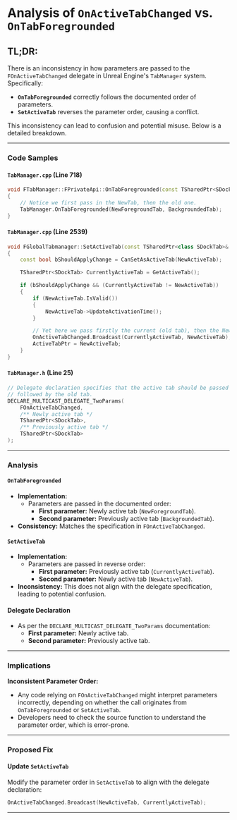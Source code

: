 # Analysis of `OnActiveTabChanged` vs. `OnTabForegrounded`

## TL;DR:
There is an inconsistency in how parameters are passed to the `FOnActiveTabChanged` delegate in Unreal Engine's `TabManager` system. Specifically:
- **`OnTabForegrounded`** correctly follows the documented order of parameters.
- **`SetActiveTab`** reverses the parameter order, causing a conflict.

This inconsistency can lead to confusion and potential misuse. Below is a detailed breakdown.

---

### Code Samples

#### `TabManager.cpp` (Line 718)
```cpp
void FTabManager::FPrivateApi::OnTabForegrounded(const TSharedPtr<SDockTab>& NewForegroundTab, const TSharedPtr<SDockTab>& BackgroundedTab)
{
    // Notice we first pass in the NewTab, then the old one.
    TabManager.OnTabForegrounded(NewForegroundTab, BackgroundedTab);
}
```

#### `TabManager.cpp` (Line 2539)
```cpp
void FGlobalTabmanager::SetActiveTab(const TSharedPtr<class SDockTab>& NewActiveTab)
{
    const bool bShouldApplyChange = CanSetAsActiveTab(NewActiveTab);

    TSharedPtr<SDockTab> CurrentlyActiveTab = GetActiveTab();

    if (bShouldApplyChange && (CurrentlyActiveTab != NewActiveTab))
    {
        if (NewActiveTab.IsValid())
        {
            NewActiveTab->UpdateActivationTime();
        }

        // Yet here we pass firstly the current (old tab), then the NewActiveTab.
        OnActiveTabChanged.Broadcast(CurrentlyActiveTab, NewActiveTab);
        ActiveTabPtr = NewActiveTab;
    }
}
```

#### `TabManager.h` (Line 25)
```cpp
// Delegate declaration specifies that the active tab should be passed first,
// followed by the old tab.
DECLARE_MULTICAST_DELEGATE_TwoParams(
    FOnActiveTabChanged,
    /** Newly active tab */
    TSharedPtr<SDockTab>,
    /** Previously active tab */
    TSharedPtr<SDockTab>
);
```

---

### Analysis

#### `OnTabForegrounded`
- **Implementation:**
  - Parameters are passed in the documented order:
    - **First parameter:** Newly active tab (`NewForegroundTab`).
    - **Second parameter:** Previously active tab (`BackgroundedTab`).
- **Consistency:** Matches the specification in `FOnActiveTabChanged`.

#### `SetActiveTab`
- **Implementation:**
  - Parameters are passed in reverse order:
    - **First parameter:** Previously active tab (`CurrentlyActiveTab`).
    - **Second parameter:** Newly active tab (`NewActiveTab`).
- **Inconsistency:** This does not align with the delegate specification, leading to potential confusion.

#### Delegate Declaration
- As per the `DECLARE_MULTICAST_DELEGATE_TwoParams` documentation:
  - **First parameter:** Newly active tab.
  - **Second parameter:** Previously active tab.

---

### Implications

**Inconsistent Parameter Order:**
   - Any code relying on `FOnActiveTabChanged` might interpret parameters incorrectly, depending on whether the call originates from `OnTabForegrounded` or `SetActiveTab`.
   - Developers need to check the source function to understand the parameter order, which is error-prone.

---

### Proposed Fix

#### Update `SetActiveTab`
Modify the parameter order in `SetActiveTab` to align with the delegate declaration:
```cpp
OnActiveTabChanged.Broadcast(NewActiveTab, CurrentlyActiveTab);
```
---
